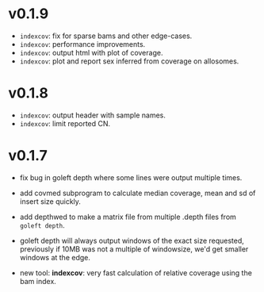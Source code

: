 v0.1.9
======
+ `indexcov`: fix for sparse bams and other edge-cases.
+ `indexcov`: performance improvements.
+ `indexcov`: output html with plot of coverage.
+ `indexcov`: plot and report sex inferred from coverage on allosomes.

v0.1.8
======
+ `indexcov`: output header with sample names.
+ `indexcov`: limit reported CN.

v0.1.7
======

+ fix bug in goleft depth where some lines were output multiple times.
+ add covmed subprogram to calculate median coverage, mean and sd of insert size quickly.
+ add depthwed to make a matrix file from multiple .depth files from `goleft depth`.
+ goleft depth will always output windows of the exact size requested, previously
  if 10MB was not a multiple of windowsize, we'd get smaller windows at the edge.

+ new tool: **indexcov**: very fast calculation of relative coverage using the bam index.
